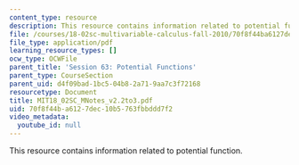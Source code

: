 ```yaml
---
content_type: resource
description: This resource contains information related to potential function.
file: /courses/18-02sc-multivariable-calculus-fall-2010/70f8f44ba6127dec10b5763fbbddd7f2_MIT18_02SC_MNotes_v2.2to3.pdf
file_type: application/pdf
learning_resource_types: []
ocw_type: OCWFile
parent_title: 'Session 63: Potential Functions'
parent_type: CourseSection
parent_uid: d4f09bad-1bc5-04b8-2a71-9aa7c3f72168
resourcetype: Document
title: MIT18_02SC_MNotes_v2.2to3.pdf
uid: 70f8f44b-a612-7dec-10b5-763fbbddd7f2
video_metadata:
  youtube_id: null
---
```

This resource contains information related to potential function.

